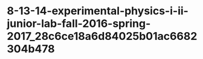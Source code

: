 # 8-13-14-experimental-physics-i-ii-junior-lab-fall-2016-spring-2017_28c6ce18a6d84025b01ac6682304b478